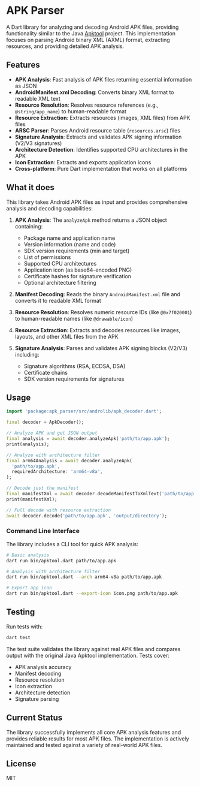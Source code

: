 # APK Parser

A Dart library for analyzing and decoding Android APK files, providing functionality similar to the Java [Apktool](https://github.com/iBotPeaches/Apktool) project. This implementation focuses on parsing Android binary XML (AXML) format, extracting resources, and providing detailed APK analysis.

## Features

- **APK Analysis**: Fast analysis of APK files returning essential information as JSON
- **AndroidManifest.xml Decoding**: Converts binary XML format to readable XML text
- **Resource Resolution**: Resolves resource references (e.g., `@string/app_name`) to human-readable format
- **Resource Extraction**: Extracts resources (images, XML files) from APK files
- **ARSC Parser**: Parses Android resource table (`resources.arsc`) files
- **Signature Analysis**: Extracts and validates APK signing information (V2/V3 signatures)
- **Architecture Detection**: Identifies supported CPU architectures in the APK
- **Icon Extraction**: Extracts and exports application icons
- **Cross-platform**: Pure Dart implementation that works on all platforms

## What it does

This library takes Android APK files as input and provides comprehensive analysis and decoding capabilities:

1. **APK Analysis**: The `analyzeApk` method returns a JSON object containing:
   - Package name and application name
   - Version information (name and code)
   - SDK version requirements (min and target)
   - List of permissions
   - Supported CPU architectures
   - Application icon (as base64-encoded PNG)
   - Certificate hashes for signature verification
   - Optional architecture filtering

2. **Manifest Decoding**: Reads the binary `AndroidManifest.xml` file and converts it to readable XML format
3. **Resource Resolution**: Resolves numeric resource IDs (like `@0x7f020001`) to human-readable names (like `@drawable/icon`)
4. **Resource Extraction**: Extracts and decodes resources like images, layouts, and other XML files from the APK
5. **Signature Analysis**: Parses and validates APK signing blocks (V2/V3) including:
   - Signature algorithms (RSA, ECDSA, DSA)
   - Certificate chains
   - SDK version requirements for signatures

## Usage

```dart
import 'package:apk_parser/src/androlib/apk_decoder.dart';

final decoder = ApkDecoder();

// Analyze APK and get JSON output
final analysis = await decoder.analyzeApk('path/to/app.apk');
print(analysis);

// Analyze with architecture filter
final arm64Analysis = await decoder.analyzeApk(
  'path/to/app.apk',
  requiredArchitecture: 'arm64-v8a',
);

// Decode just the manifest
final manifestXml = await decoder.decodeManifestToXmlText('path/to/app.apk');
print(manifestXml);

// Full decode with resource extraction
await decoder.decode('path/to/app.apk', 'output/directory');
```

### Command Line Interface

The library includes a CLI tool for quick APK analysis:

```bash
# Basic analysis
dart run bin/apktool.dart path/to/app.apk

# Analysis with architecture filter
dart run bin/apktool.dart --arch arm64-v8a path/to/app.apk

# Export app icon
dart run bin/apktool.dart --export-icon icon.png path/to/app.apk
```

## Testing

Run tests with:
```bash
dart test
```

The test suite validates the library against real APK files and compares output with the original Java Apktool implementation. Tests cover:
- APK analysis accuracy
- Manifest decoding
- Resource resolution
- Icon extraction
- Architecture detection
- Signature parsing

## Current Status

The library successfully implements all core APK analysis features and provides reliable results for most APK files. The implementation is actively maintained and tested against a variety of real-world APK files.

## License

MIT